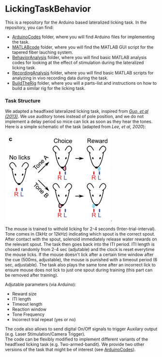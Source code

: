 # LickingTaskBehavior
This is a repository for the Arduino based lateralized licking task. 
In the repository, you can find:  
- [ArduinoCodes](https://github.com/jel0624/LickingTaskBehavior/tree/master/ArduinoCodes) folder, where you will find Arduino files for implementing the task.  
- [MATLABcode](https://github.com/jel0624/LickingTaskBehavior/tree/master/MATLABcode) folder, where you will find the MATLAB GUI script for the tapered fiber lauching system.  
- [BehaviorAnalysis](https://github.com/jel0624/LickingTaskBehavior/tree/master/BehaviorAnalysis) folder, where you will find basic MATLAB analysis codes for looking at the effect of stimulation during the lateralized licking task.  
- [RecordingAnalysis](https://github.com/jel0624/LickingTaskBehavior/tree/master/RecordingAnalysis) folder, where you will find basic MATLAB scripts for analyzing in vivo recording data during the task.    
- [BuildTheRig](https://github.com/jel0624/LickingTaskBehavior/tree/master/BuildTheRig) folder, where you will a parts-list and instructions on how to build a similar rig for the licking task.
 
### Task Structure 
We adapted a headfixed lateralized licking task, inspired from [*Guo, et al (2013)*](https://www.cell.com/neuron/fulltext/S0896-6273(13)00924-0?_returnURL=https%3A%2F%2Flinkinghub.elsevier.com%2Fretrieve%2Fpii%2FS0896627313009240%3Fshowall%3Dtrue). We use auditory tones instead of pole position, and we do not implement a delay period so mice can lick as soon as they hear the tones.
Here is a simple schematic of the task (adapted from *Lee, et al, 2020*):


<img src = "https://github.com/jel0624/LickingTaskBehavior/blob/master/images/TaskStructure.png" width="350" alt="centered image" />. 

The mouse is trained to withold licking for 2-4 seconds (Inter-trial-interval). Tone comes in (3kHz or 12kHz) indicating which spout is the correct spout. After contact with the spout, solenoid immediately release water rewards on the relevant spout. The task then goes back into the ITI period. ITI length is chosed randomly from 2-4 sec (adjutable) and the clock is reset everytime the mouse licks. If the mouse doesn't lick after a certain time window after the cue (500ms, adjustable), the mouse is punished with a timeout period (6 sec, adjustable). The task also plays the same tone after an incorrect lick to ensure mouse does not lick to just one spout during training (this part can be removed after training).

Adjutable parameters (via Arduino):
- Reward size
- ITI length
- Timeout length
- Reaction window
- Tone Frequency
- Incorrect trial repeat (yes or no)

The code also allows to send digital On/Off signals to trigger Auxilary output (e.g. Laser Stimulation/Camera Trigger).    
The code can be flexibly modified to implement different variants of the headfixed licking task (e.g. Two-armed-bandit). We provide two other versions of the task that might be of interest (see [ArduinoCodes](https://github.com/jel0624/LickingTaskBehavior/tree/master/ArduinoCodes)).  




